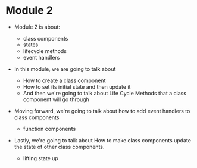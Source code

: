 # Module 2

* Module 2 is about:
    * class components
    * states
    * lifecycle methods
    * event handlers

* In this module, we are going to talk about
    * How to create a class component
    * How to set its initial state and then update it
    * And then we're going to talk about Life Cycle Methods that a class component will go through

* Moving forward, we're going to talk about how to add event handlers to class components
    * function components

* Lastly, we're going to talk about How to make class components update the state of other class components.
    * lifting state up
